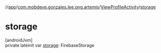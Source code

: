 //[app](../../../index.md)/[com.mobdeve.gonzales.lee.ong.artemis](../index.md)/[ViewProfileActivity](index.md)/[storage](storage.md)

# storage

[androidJvm]\
private lateinit var [storage](storage.md): FirebaseStorage
